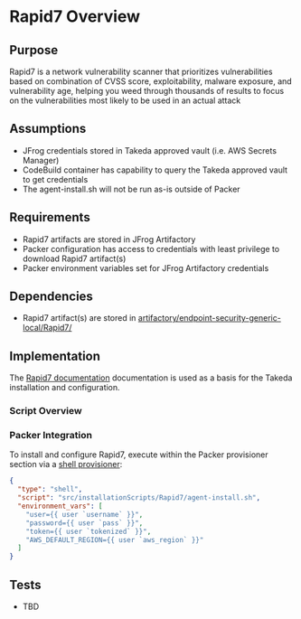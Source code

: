 # Rapid7 Overview

## Purpose

Rapid7 is a network vulnerability scanner that prioritizes vulnerabilities based on combination of CVSS score, exploitability, malware exposure, and vulnerability age, helping you weed through thousands of results to focus on the vulnerabilities most likely to be used in an actual attack

## Assumptions

- JFrog credentials stored in Takeda approved vault (i.e. AWS Secrets Manager)
- CodeBuild container has capability to query the Takeda approved vault to get credentials
- The agent-install.sh will not be run as-is outside of Packer

## Requirements

- Rapid7 artifacts are stored in JFrog Artifactory
- Packer configuration has access to credentials with least privilege to download Rapid7 artifact(s)
- Packer environment variables set for JFrog Artifactory credentials

## Dependencies

- Rapid7 artifact(s) are stored in [artifactory/endpoint-security-generic-local/Rapid7/](https://takedaawsuseast.jfrog.io/artifactory/endpoint-security-generic-local/Rapid7/)

## Implementation

The [Rapid7 documentation](https://insightagent.help.rapid7.com/docs/virtualization) documentation is used as a basis for the Takeda installation and configuration.

### Script Overview

### Packer Integration

To install and configure Rapid7, execute within the Packer provisioner section via a [shell provisioner](https://www.packer.io/docs/provisioners/shell):

```json
{
  "type": "shell",
  "script": "src/installationScripts/Rapid7/agent-install.sh",
  "environment_vars": [
    "user={{ user `username` }}",
    "password={{ user `pass` }}",
    "token={{ user `tokenized` }}",
    "AWS_DEFAULT_REGION={{ user `aws_region` }}"
  ]
}
```

## Tests

- TBD